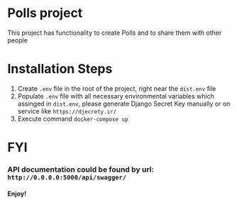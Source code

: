 # Polls project
This project has functionality to create Polls and to share them with other people

# Installation Steps

1) Create `.env` file in the root of the project, right near the `dist.env` file
2) Populate `.env` file with all necessary environmental variables which assinged in `dist.env`, please generate 
   Django Secret Key manually or on service like `https://djecrety.ir/`
3) Execute command `docker-compose up`

# FYI

### API documentation could be found by url: `http://0.0.0.0:5000/api/swagger/`
#### Enjoy!